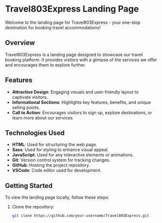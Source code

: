 # Travel803Express Landing Page

Welcome to the landing page for Travel803Express - your one-stop destination for booking travel accommodations!

## Overview

Travel803Express is a landing page designed to showcase our travel booking platform. It provides visitors with a glimpse of the services we offer and encourages them to explore further.

## Features

- **Attractive Design**: Engaging visuals and user-friendly layout to captivate visitors.
- **Informational Sections**: Highlights key features, benefits, and unique selling points.
- **Call to Action**: Encourages visitors to sign up, explore destinations, or learn more about our services.

## Technologies Used

- **HTML**: Used for structuring the web page.
- **Sass**: Used for styling to enhance visual appeal.
- **JavaScript**: Used for any interactive elements or animations.
- **Git**: Version control system for tracking changes.
- **GitHub**: Hosting the project repository.
- **VSCode**: Code editor used for development.

## Getting Started

To view the landing page locally, follow these steps:

1. Clone the repository:
   ```bash
   git clone https://github.com/your-username/Travel803Express.git
